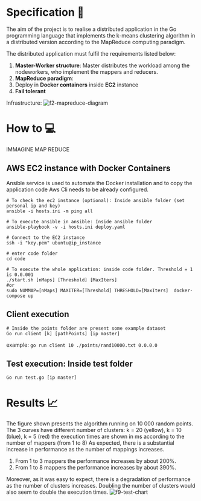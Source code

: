 # Specification :notebook:
The aim of the project is to realise a distributed application in the Go programming language that implements the k-means clustering algorithm in a distributed version according to the MapReduce computing paradigm. 

The distributed application must fulfil the requirements listed below:
1. **Master-Worker structure**: Master distributes the workload among the nodeworkers, who implement the mappers and reducers.
2. **MapReduce paradigm**:
3. Deploy in **Docker containers** inside **EC2** instance
4. **Fail tolerant**

Infrastructure:
![f2-mapreduce-diagram](https://user-images.githubusercontent.com/50273854/206888337-7c0116c8-f17f-432d-8454-de26cde7667b.png)





# How to :computer:

IMMAGINE MAP REDUCE 

## AWS EC2 instance with Docker Containers
Ansible service is used to automate the Docker installation and to copy the application code
Aws Cli needs to be already configured.
```
# To check the ec2 instance (optional): Inside ansible folder (set personal ip and key)
ansible -i hosts.ini -m ping all

# To execute ansible in ansible: Inside ansible folder
ansible-playbook -v -i hosts.ini deploy.yaml 

# Connect to the EC2 instance 
ssh -i "key.pem" ubuntu@ip_instance 

# enter code folder
cd code

# To execute the whole application: inside code folder. Threshold = 1 is 0.0.001
./start.sh [nMaps] [Threshold] [MaxIters] 
#or
sudo NUMMAP=[nMaps] MAXITER=[Threshold] THRESHOLD=[MaxIters]  docker-compose up
```

## Client execution
```
# Inside the points folder are present some example dataset
Go run client [k] [pathPoints] [ip master]
```
example: 
```go run client 10 ./points/rand10000.txt 0.0.0.0```

## Test execution: Inside test folder
```Go run test.go [ip master]```




# Results :chart_with_upwards_trend:
The figure shown presents the algorithm running on
10 000 random points. The 3 curves have different number
of clusters: k = 20 (yellow), k = 10 (blue), k = 5 (red) the
execution times are shown in ms according to the number of
mappers (from 1 to 8) As expected, there is a substantial
increase in performance as the number of mappings
increases.
1. From 1 to 3 mappers the performance increases by
about 200%.
2. From 1 to 8 mappers the performance increases by
about 390%.

Moreover, as it was easy to expect, there is a degradation of
performance as the number of clusters increases. Doubling
the number of clusters would also seem to double the
execution times.
![f9-test-chart](https://user-images.githubusercontent.com/50273854/206888279-11031146-7dd7-45b0-bc9c-962824746334.png)

